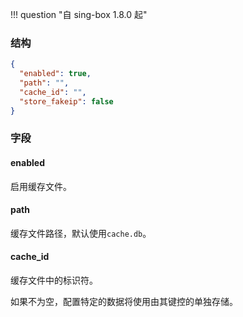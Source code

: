 !!! question "自 sing-box 1.8.0 起"

### 结构

```json
{
  "enabled": true,
  "path": "",
  "cache_id": "",
  "store_fakeip": false
}
```

### 字段

#### enabled

启用缓存文件。

#### path

缓存文件路径，默认使用`cache.db`。

#### cache_id

缓存文件中的标识符。

如果不为空，配置特定的数据将使用由其键控的单独存储。
